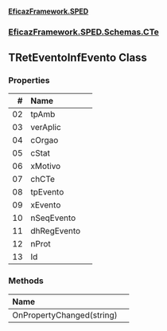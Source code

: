 #### [EficazFramework.SPED](EficazFrameworkSPED.md 'EficazFramework SPED')
### [EficazFramework.SPED.Schemas.CTe](EficazFramework.SPED.Schemas.CTe.md 'EficazFramework.SPED.Schemas.CTe')

## TRetEventoInfEvento Class
### Properties

| # | Name | |
| ---: | :--- | :--- |
| 02 | tpAmb |  |
| 03 | verAplic |  |
| 04 | cOrgao |  |
| 05 | cStat |  |
| 06 | xMotivo |  |
| 07 | chCTe |  |
| 08 | tpEvento |  |
| 09 | xEvento |  |
| 10 | nSeqEvento |  |
| 11 | dhRegEvento |  |
| 12 | nProt |  |
| 13 | Id |  |
### Methods

| Name | |
| :--- | :--- |
| OnPropertyChanged(string) |  |
